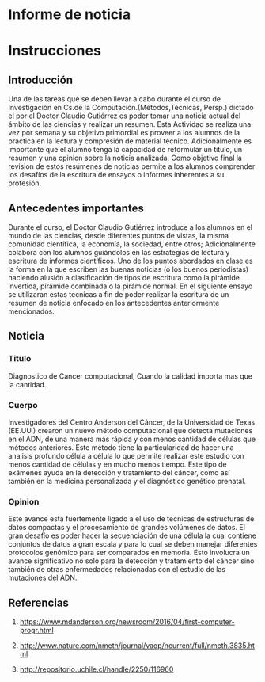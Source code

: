 # Informe de noticia

# Instrucciones


## Introducción

Una de las tareas que se deben llevar a cabo durante el curso de Investigación en Cs.de la Computación.(Métodos,Técnicas, Persp.) dictado el por el Doctor Claudio Gutiérrez es poder tomar una noticia actual del ámbito de las ciencias y realizar un resumen. Esta Actividad se realiza una vez por semana y su objetivo primordial es proveer a los alumnos de la practica en la lectura y compresión de material técnico. Adicionalmente es importante que el alumno tenga la capacidad de reformular un titulo, un resumen y una opinion sobre la noticia analizada. Como objetivo final la revision de estos resúmenes de noticias permite a los alumnos comprender los desafíos de la escritura de ensayos o informes inherentes a su profesión.

## Antecedentes importantes

Durante el curso, el Doctor Claudio Gutiérrez introduce a los alumnos en el mundo de las ciencias, desde diferentes puntos de vistas, la misma comunidad científica, la economía, la sociedad, entre otros; Adicionalmente colabora con los alumnos guiándolos en las estrategias de lectura y escritura de informes científicos. Uno de los puntos abordados en clase es la forma en la que escriben las buenas noticias (o los buenos periodistas) haciendo alusión a clasificación de tipos de escritura como la pirámide invertida, pirámide combinada o la pirámide normal. En el siguiente ensayo se utilizaran estas tecnicas a fin de poder realizar la escritura de un resumen de noticia enfocado en los antecedentes anteriormente mencionados.

## Noticia

### Titulo

Diagnostico de Cancer computacional, Cuando la calidad importa mas que la cantidad.

### Cuerpo

Investigadores del Centro Anderson del Cáncer, de la Universidad de Texas (EE.UU.) crearon un nuevo método computacional que detecta mutaciones en el ADN, de una manera más rápida y con menos cantidad de células que métodos anteriores. Este método tiene la particularidad de hacer una analisis profundo célula a célula lo que permite realizar este estudio con menos cantidad de células y en mucho menos tiempo. Este tipo de exámenes ayuda en la detección y tratamiento del cáncer, como así también en la medicina personalizada y el diagnóstico genético prenatal.

### Opinion
Este avance esta fuertemente ligado a el uso de tecnicas de estructuras de datos compactas y el procesamiento de grandes volúmenes de datos. El gran desafío es poder hacer la secuenciación de una célula la cual contiene conjuntos de datos a gran escala y para lo cual se deben manejar diferentes protocolos genómico para ser comparados en memoria. Esto involucra un avance significativo no solo para la detección y tratamiento del cáncer sino también de otras enfermedades relacionadas con el estudio de las mutaciones del ADN.  

## Referencias


1) https://www.mdanderson.org/newsroom/2016/04/first-computer-progr.html

2) http://www.nature.com/nmeth/journal/vaop/ncurrent/full/nmeth.3835.html

3) http://repositorio.uchile.cl/handle/2250/116960
